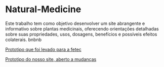 # Natural-Medicine
Este trabalho tem como objetivo desenvolver um site abrangente e informativo sobre plantas medicinais, oferecendo orientações detalhadas sobre suas propriedades, usos, dosagens, benefícios e possíveis efeitos colaterais.
bnbnb

<a href="https://www.figma.com/design/H5H82dg1LNKVS9Z4ymtixa/Untitled?node-id=0-1&p=f&t=ahbBQ4xEtZRlFlAf-0">Prototipo que foi levado para a fetec</a>

<a href="https://www.figma.com/design/6ymoyLgVOljNoUjN7PeEqm/Untitled?node-id=0-1&p=f&t=wP6ywO2Y0Mt7xkIb-0">Prototipo do nosso site, aberto a mudanças</a>